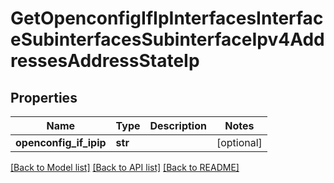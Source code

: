 # GetOpenconfigIfIpInterfacesInterfaceSubinterfacesSubinterfaceIpv4AddressesAddressStateIp

## Properties
Name | Type | Description | Notes
------------ | ------------- | ------------- | -------------
**openconfig_if_ipip** | **str** |  | [optional] 

[[Back to Model list]](../README.md#documentation-for-models) [[Back to API list]](../README.md#documentation-for-api-endpoints) [[Back to README]](../README.md)



